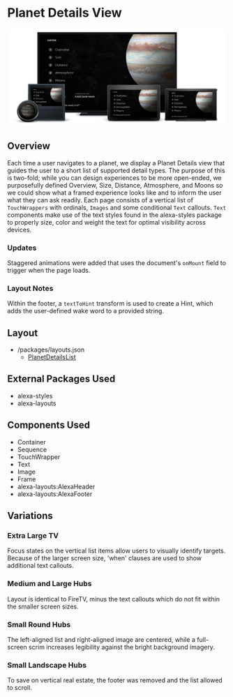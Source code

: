 # Planet Details View

<img src='images/familyphoto-planet.jpg' alt='Alexa Devices Family | Planet Details' />

## Overview

Each time a user navigates to a planet, we display a Planet Details view that guides the user to a short list of supported detail types. The purpose of this is two-fold; while you can design experiences to be more open-ended, we purposefully defined Overview, Size, Distance, Atmosphere, and Moons so we could show what a framed experience looks like and to inform the user what they can ask readily. Each page consists of a vertical list of `TouchWrappers` with ordinals, `Images` and some conditional `Text` callouts. `Text` components make use of the text styles found in the alexa-styles package to properly size, color and weight the text for optimal visibility across devices.

### Updates

Staggered animations were added that uses the document's `onMount` field to trigger when the page loads.

### Layout Notes

Within the footer, a `textToHint` transform is used to create a Hint, which adds the user-defined wake word to a provided string.

## Layout

- /packages/layouts.json
  - [PlanetDetailsList](../packages/layouts.json#L707)

## External Packages Used

- alexa-styles
- alexa-layouts

## Components Used

- Container
- Sequence
- TouchWrapper
- Text
- Image
- Frame
- alexa-layouts:AlexaHeader
- alexa-layouts:AlexaFooter

## Variations

### **Extra Large TV**

Focus states on the vertical list items allow users to visually identify targets. Because of the larger screen size, 'when' clauses are used to show additional text callouts.

### **Medium and Large Hubs**

Layout is identical to FireTV, minus the text callouts which do not fit within the smaller screen sizes.

### **Small Round Hubs**

The left-aligned list and right-aligned image are centered, while a full-screen scrim increases legibility against the bright background imagery.

### **Small Landscape Hubs**

To save on vertical real estate, the footer was removed and the list allowed to scroll.
